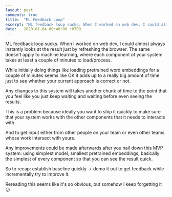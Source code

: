 ```yaml
---
layout: post
comments: true
title:  "ML Feedback Loop"
excerpt: "ML feedback loop sucks. When I worked on web dev, I could almost always instantly looks at the result just by refreshing the browser. The same doesn't apply to machine learning."
date:   2020-01-04 00:40:00 +0700
---
```


ML feedback loop sucks. When I worked on web dev, I could almost always instantly looks at the result just by refreshing the browser. The same doesn't apply to machine learning, where each component of your system takes at least a couple of minutes to load/process.

While initially doing things like loading pretrained word embeddings for a couple of minutes seems like OK it adds up to a really big amount of time just to see whether your current approach is correct or not.

Any changes to this system will takes another chunk of time to the point that you feel like you just keep waiting and waiting before even seeing the results.

This is a problem because ideally you want to ship it quickly to make sure that your system works with the other components that it needs to interacts with.

And to get input either from other people on your team or even other teams whose work intersect with yours.

Any improvements could be made afterwards after you nail down this MVP system: using simplest model, smallest pretrained embeddings, basically the simplest of every component so that you can see the result quick.

So to recap: establish baseline quickly -> demo it out to get feedback while incrementally try to improve it.

Rereading this seems like it's so obvious, but somehow I keep forgetting it 😕
